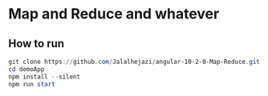 # Map and Reduce and whatever


## How to run

```powershell
git clone https://github.com/Jalalhejazi/angular-10-2-0-Map-Reduce.git demoApp
cd demoApp
npm install --silent
npm run start
```
